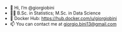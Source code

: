 - 👋 Hi, I’m @giorgiobini
- :student: B.Sc. in Statistics; M.Sc. in Data Science 
- :whale2: Docker Hub: https://hub.docker.com/u/giorgiobini
- 📫 You can contact me at giorgio.bini13@gmail.com

<!---
giorgiobini/giorgiobini is a ✨ special ✨ repository because its `README.md` (this file) appears on your GitHub profile.
You can click the Preview link to take a look at your changes.
--->
